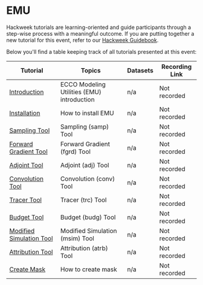 # EMU

Hackweek tutorials are learning-oriented and guide participants through a step-wise process with a meaningful outcome. If you are putting together a new tutorial for this event, refer to our [Hackweek Guidebook](https://guidebook.hackweek.io/training/tutorials/index.html).

Below you'll find a table keeping track of all tutorials presented at this event:

| Tutorial | Topics | Datasets |  Recording Link |
| -  | - | - |  - |
| [Introduction](./EMU/EMU_Intro.ipynb) | ECCO Modeling Utilities (EMU) introduction | n/a |  Not recorded |
| [Installation](./EMU/EMU_Installation.ipynb) | How to install EMU | n/a |  Not recorded |
| [Sampling Tool](./EMU/samp.ipynb) | Sampling (samp) Tool | n/a |  Not recorded |
| [Forward Gradient Tool](./EMU/fgrd.ipynb) | Forward Gradient (fgrd) Tool | n/a |  Not recorded |
| [Adjoint Tool](./EMU/adj.ipynb) | Adjoint (adj) Tool | n/a |  Not recorded |
| [Convolution Tool](./EMU/conv.ipynb) | Convolution (conv) Tool | n/a |  Not recorded |
| [Tracer Tool](./EMU/trc.ipynb) | Tracer (trc) Tool | n/a |  Not recorded |
| [Budget Tool](./EMU/budg.ipynb) | Budget (budg) Tool | n/a |  Not recorded |
| [Modified Simulation Tool](./EMU/msim.ipynb) | Modified Simulation (msim) Tool | n/a |  Not recorded |
| [Attribution Tool](./EMU/atrb.ipynb) | Attribution (atrb) Tool | n/a |  Not recorded |
| [Create Mask](./EMU/create_mask.ipynb) | How to create mask | n/a |  Not recorded |
